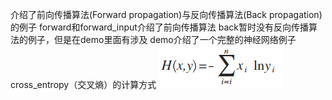 介绍了前向传播算法(Forward propagation)与反向传播算法(Back propagation)的例子
forward和forward_input介绍了前向传播算法
back暂时没有反向传播算法的例子，但是在demo里面有涉及
demo介绍了一个完整的神经网络例子
cross_entropy（交叉熵）的计算方式
![交叉熵计算方式](https://github.com/WRAllen/LearnTensorflow/blob/master/img_storage/cross_entropy.png)
